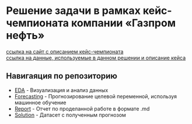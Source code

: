 # Решение задачи в рамках кейс-чемпионата компании «Газпром нефть»
[ссылка на сайт с описанием кейс-чемпионата](https://gpn.intelligence.cup.hack.aim.club/)  
[ссылка на данные, используемые в данном решении и описание кейса](https://drive.google.com/drive/folders/1EhVJR55-NZLPf1Z-VQDgr0BtkYSNjtN1)  

## Навигаяция по репозиторию
* [EDA](./EDA.ipynb) - Визуализация и анализ данных
* [Forecasting](./forecasting.ipynb) - Прогнозирование целевой переменной, используя машинное обучение
* [Report](/report/) - Отчет по проделанной работе в формате .md
* [Solution](./solution.parquet) - Датасет с полученным прогнозом